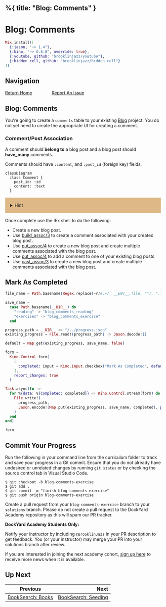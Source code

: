 %{
  title: "Blog: Comments"
}
---
# Blog: Comments

```elixir
Mix.install([
  {:jason, "~> 1.4"},
  {:kino, "~> 0.8.0", override: true},
  {:youtube, github: "brooklinjazz/youtube"},
  {:hidden_cell, github: "brooklinjazz/hidden_cell"}
])
```

## Navigation

[Return Home](../start.livemd)<span style="padding: 0 30px"></span>
[Report An Issue](https://github.com/DockYard-Academy/beta_curriculum/issues/new)

## Blog: Comments

You're going to create a `comments` table to your existing [Blog](./blog_posts.livemd) project. You do not yet need to create the appropriate UI for creating a comment.

<!-- livebook:{"break_markdown":true} -->

### Comment/Post Association

A comment should **belong to** a blog post and a blog post should **have_many** comments.

Comments should have `:content`, and `:post_id` (foreign key) fields.

```mermaid
classDiagram
  class Comment {
    post_id: :id
    content: :text
  }
```

<details style="background-color: burlywood; padding: 1rem; margin: 1rem 0;">
<summary>Hint</summary>

You will need to:
1. Create the comments resource and run migrations.

```
$ mix phx.gen.html Comments Comment comments content:text post_id:references:posts
$ mix ecto.migrate
```

2. Define the [has_many/3](https://hexdocs.pm/ecto/Ecto.Schema.html#has_many/3) relationship in the `Post` schema.

3. Define the [belongs_to/3](https://hexdocs.pm/ecto/Ecto.Schema.html#belongs_to/3) relationship in the `Comment` schema.

</details>

Once complete use the IEx shell to do the following:

* Create a new blog post.
* Use [build_assoc/3](https://hexdocs.pm/ecto/Ecto.html#build_assoc/3) to create a comment associated with your created blog post.
* Use [put_assoc/4](https://hexdocs.pm/ecto/Ecto.Changeset.html#put_assoc/4) to create a new blog post and create multiple comments associated with the blog post.
* Use [put_assoc/4](https://hexdocs.pm/ecto/Ecto.Changeset.html#put_assoc/4) to add a comment to one of your existing blog posts.
* Use [cast_assoc/3](https://hexdocs.pm/ecto/Ecto.Changeset.html#cast_assoc/3) to create a new blog post and create multiple comments associated with the blog post.

## Mark As Completed

<!-- livebook:{"attrs":{"source":"file_name = Path.basename(Regex.replace(~r/#.+/, __ENV__.file, \"\"), \".livemd\")\n\nsave_name =\n  case Path.basename(__DIR__) do\n    \"reading\" -> \"blog_comments_reading\"\n    \"exercises\" -> \"blog_comments_exercise\"\n  end\n\nprogress_path = __DIR__ <> \"/../progress.json\"\nexisting_progress = File.read!(progress_path) |> Jason.decode!()\n\ndefault = Map.get(existing_progress, save_name, false)\n\nform =\n  Kino.Control.form(\n    [\n      completed: input = Kino.Input.checkbox(\"Mark As Completed\", default: default)\n    ],\n    report_changes: true\n  )\n\nTask.async(fn ->\n  for %{data: %{completed: completed}} <- Kino.Control.stream(form) do\n    File.write!(\n      progress_path,\n      Jason.encode!(Map.put(existing_progress, save_name, completed), pretty: true)\n    )\n  end\nend)\n\nform","title":"Track Your Progress"},"chunks":null,"kind":"Elixir.HiddenCell","livebook_object":"smart_cell"} -->

```elixir
file_name = Path.basename(Regex.replace(~r/#.+/, __ENV__.file, ""), ".livemd")

save_name =
  case Path.basename(__DIR__) do
    "reading" -> "blog_comments_reading"
    "exercises" -> "blog_comments_exercise"
  end

progress_path = __DIR__ <> "/../progress.json"
existing_progress = File.read!(progress_path) |> Jason.decode!()

default = Map.get(existing_progress, save_name, false)

form =
  Kino.Control.form(
    [
      completed: input = Kino.Input.checkbox("Mark As Completed", default: default)
    ],
    report_changes: true
  )

Task.async(fn ->
  for %{data: %{completed: completed}} <- Kino.Control.stream(form) do
    File.write!(
      progress_path,
      Jason.encode!(Map.put(existing_progress, save_name, completed), pretty: true)
    )
  end
end)

form
```

## Commit Your Progress

Run the following in your command line from the curriculum folder to track and save your progress in a Git commit.
Ensure that you do not already have undesired or unrelated changes by running `git status` or by checking the source control tab in Visual Studio Code.

```
$ git checkout -b blog-comments-exercise
$ git add .
$ git commit -m "finish blog comments exercise"
$ git push origin blog-comments-exercise
```

Create a pull request from your `blog-comments-exercise` branch to your `solutions` branch.
Please do not create a pull request to the DockYard Academy repository as this will spam our PR tracker.

**DockYard Academy Students Only:**

Notify your instructor by including `@BrooklinJazz` in your PR description to get feedback.
You (or your instructor) may merge your PR into your solutions branch after review.

If you are interested in joining the next academy cohort, [sign up here](https://academy.dockyard.com/) to receive more news when it is available.

## Up Next

| Previous                                                 | Next                                                         |
| -------------------------------------------------------- | -----------------------------------------------------------: |
| [BookSearch: Books](../reading/book_search_books.livemd) | [BookSearch: Seeding](../reading/book_search_seeding.livemd) |

